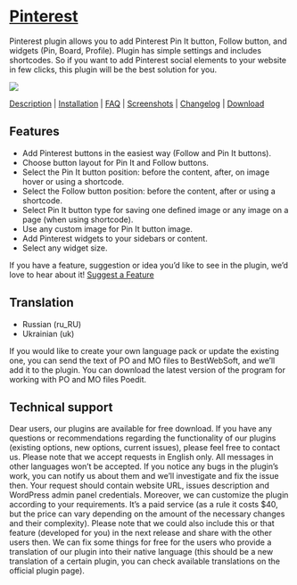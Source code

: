 <a href="http://bestwebsoft.com/products/pinterest/" target=_blank>Pinterest</a>
==========================================================================

Pinterest plugin allows you to add Pinterest Pin It button, Follow button, and widgets (Pin, Board, Profile). Plugin has simple settings and includes shortcodes. So if you want to add Pinterest social elements to your website in few clicks, this plugin will be the best solution for you.

<img src="http://bestwebsoft.com/wp-content/uploads/2016/04/pinterest-banner-website.jpg" />

<a href="http://bestwebsoft.com/products/pinterest//#description" target=_blank>Description</a> | 
<a href="http://bestwebsoft.com/products/pinterest/#installation" target=_blank>Installation</a> | 
<a href="http://bestwebsoft.com/products/pinterest/#faq" target=_blank>FAQ</a> | 
<a href="http://bestwebsoft.com/products/pinterest/#screenshots" target=_blank>Screenshots</a> | 
<a href="http://bestwebsoft.com/products/pinterest/#changelog" target=_blank>Changelog</a> | 
<a href="http://bestwebsoft.com/products/pinterest/#download" target=_blank>Download</a>

Features
------------------------------------------------------------------------------------
* Add Pinterest buttons in the easiest way (Follow and Pin It buttons).
* Choose button layout for Pin It and Follow buttons.
* Select the Pin It button position: before the content, after, on image hover or using a shortcode.
* Select the Follow button position: before the content, after or using a shortcode.
* Select Pin It button type for saving one defined image or any image on a page (when using shortcode).
* Use any custom image for Pin It button image.
* Add Pinterest widgets to your sidebars or content.
* Select any widget size.

If you have a feature, suggestion or idea you’d like to see in the plugin, we’d love to hear about it! <a href="http://support.bestwebsoft.com/hc/en-us/requests/new" target="_blank">Suggest a Feature</a>

Translation
----------------------------------------------------------------------------------------
* Russian (ru_RU)
* Ukrainian (uk)

If you would like to create your own language pack or update the existing one, you can send the text of PO and MO files to BestWebSoft, and we’ll add it to the plugin. You can download the latest version of the program for working with PO and MO files Poedit.

Technical support
-------------------------------------------------------------------------------------------
Dear users, our plugins are available for free download. If you have any questions or recommendations regarding the functionality of our plugins (existing options, new options, current issues), please feel free to contact us. Please note that we accept requests in English only. All messages in other languages won’t be accepted.
If you notice any bugs in the plugin’s work, you can notify us about them and we’ll investigate and fix the issue then. Your request should contain website URL, issues description and WordPress admin panel credentials.
Moreover, we can customize the plugin according to your requirements. It’s a paid service (as a rule it costs $40, but the price can vary depending on the amount of the necessary changes and their complexity). Please note that we could also include this or that feature (developed for you) in the next release and share with the other users then.
We can fix some things for free for the users who provide a translation of our plugin into their native language (this should be a new translation of a certain plugin, you can check available translations on the official plugin page).

